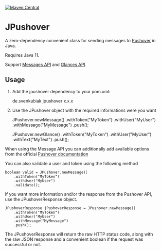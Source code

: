 [![Maven Central](https://maven-badges.herokuapp.com/maven-central/de.svenkubiak/jpushover/badge.svg)](https://maven-badges.herokuapp.com/maven-central/de.svenkubiak/jpushover)

JPushover
================

A zero-dependency convenient class for sending messages to [Pushover][1] in Java.

Requires Java 11.

Support [Messages API][3] and [Glances API][4].

Usage
------------------

1) Add the jpushover dependency to your pom.xml:

	<dependency>
		<groupId>de.svenkubiak</groupId>
	    <artifactId>jpushover</artifactId>
	    <version>x.x.x</version>
	</dependency>


2) Use the JPushover object with the required informations were you want

	JPushover.newMessage()
		.withToken("MyToken")
		.withUser("MyUser")
		.withMessage("MyMessage")
		.push();
		
	JPushover.newGlance()
		.withToken("MyToken")
		.withUser("MyUser")
		.withText("MyText")
		.push();		
	
When using the Message API you can additionally add available options from the official [Pushover documentation][2]	

You can also validate a user and token using the following method

	boolean valid = JPushover.newMessage()
		.withToken("MyToken")
		.withUser("MyUser")
		.validate();
		
If you want more information and/or the response from the Pushover API, use the JPushoverResponse object.

	JPushoverResponse jPushoverResponse = JPushover.newMessage()
		.withToken("MyToken")
		.withUser("MyUser")
		.withMessage("MyMessage")
		.push();
		
The JPushoverResponse will return the raw HTTP status code, along with the raw JSON response and a convenient boolean if the request was successful or not.

[1]: https://pushover.net
[2]: https://pushover.net/api
[3]: https://pushover.net/api
[4]: https://pushover.net/api/glances